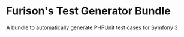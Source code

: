 Furison's Test Generator Bundle
===============================

A bundle to automatically generate PHPUnit test cases for Symfony 3

